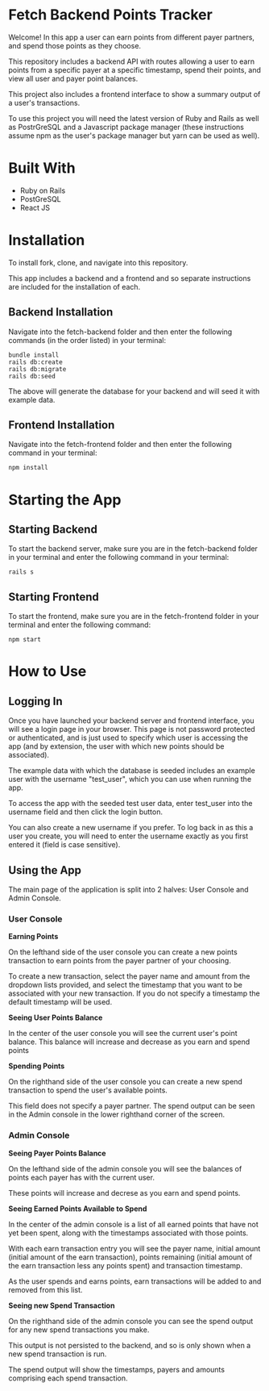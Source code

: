 # Fetch Backend Points Tracker

Welcome! In this app a user can earn points from different payer partners, and spend those points as they choose.

This repository includes a backend API with routes allowing a user to earn points from a specific payer at a specific timestamp, spend their points, and view all user and payer point balances.

This project also includes a frontend interface to show a summary output of a user's transactions. 

To use this project you will need the latest version of Ruby and Rails as well as PostrGreSQL and a Javascript package manager (these instructions assume npm as the user's package manager but yarn can be used as well).


# Built With
- Ruby on Rails
- PostGreSQL
- React JS


# Installation
To install fork, clone, and navigate into this repository. 

This app includes a backend and a frontend and so separate instructions are included for the installation of each.

## Backend Installation
Navigate into the fetch-backend folder and then enter the following commands (in the order listed) in your terminal:

    bundle install
    rails db:create
    rails db:migrate
    rails db:seed

The above will generate the database for your backend and will seed it with example data. 

## Frontend Installation
Navigate into the fetch-frontend folder and then enter the following command in your terminal:

    npm install


# Starting the App

## Starting Backend
To start the backend server, make sure you are in the fetch-backend folder in your terminal and enter the following command in your terminal: 

    rails s

## Starting Frontend
To start the frontend, make sure you are in the fetch-frontend folder in your terminal and enter the following command:

    npm start


# How to Use

## Logging In
Once you have launched your backend server and frontend interface, you will see a login page in your browser. This page is not password protected or authenticated, and is just used to specify which user is accessing the app (and by extension, the user with which new points should be associated).

The example data with which the database is seeded includes an example user with the username "test_user", which you can use when running the app. 

To access the app with the seeded test user data, enter test_user into the username field and then click the login button. 

You can also create a new username if you prefer. To log back in as this a user you create, you will need to enter the username exactly as you first entered it (field is case sensitive).

## Using the App

The main page of the application is split into 2 halves: User Console and Admin Console. 

### User Console
**Earning Points**

On the lefthand side of the user console you can create a new points transaction to earn points from the payer partner of your choosing. 

To create a new transaction, select the payer name and amount from the dropdown lists provided, and select the timestamp that you want to be associated with your new transaction. If you do not specify a timestamp the default timestamp will be used.

**Seeing User Points Balance**

In the center of the user console you will see the current user's point balance. This balance will increase and decrease as you earn and spend points

**Spending Points**

On the righthand side of the user console you can create a new spend transaction to spend the user's available points. 

This field does not specify a payer partner. The spend output can be seen in the Admin console in the lower righthand corner of the screen.

### Admin Console

**Seeing Payer Points Balance**

On the lefthand side of the admin console you will see the balances of points each payer has with the current user. 

These points will increase and decrese as you earn and spend points.

**Seeing Earned Points Available to Spend**

In the center of the admin console is a list of all earned points that have not yet been spent, along with the timestamps associated with those points. 

With each earn transaction entry you will see the payer name, initial amount (initial amount of the earn transaction), points remaining (initial amount of the earn transaction less any points spent) and transaction timestamp. 

As the user spends and earns points, earn transactions will be added to and removed from this list.

**Seeing new Spend Transaction**

On the righthand side of the admin console you can see the spend output for any new spend transactions you make.

This output is not persisted to the backend, and so is only shown when a new spend transaction is run. 

The spend output will show the timestamps, payers and amounts comprising each spend transaction.  
